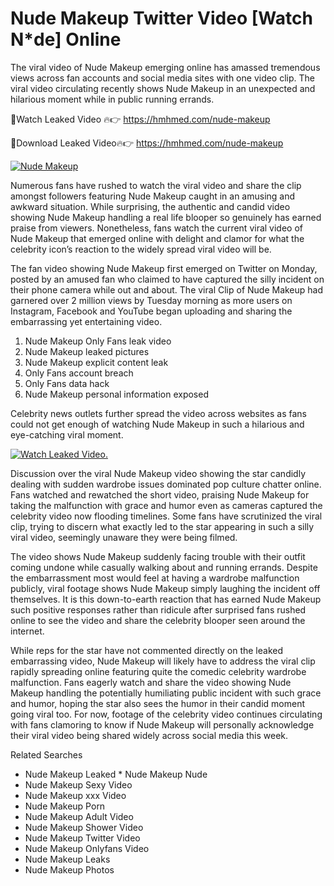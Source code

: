 ﻿# Nude Makeup Twitter Video [Watch N*de] Online

The viral video of ﻿Nude Makeup emerging online has amassed tremendous views across fan accounts and social media sites with one video clip. The viral video circulating recently shows ﻿Nude Makeup in an unexpected and hilarious moment while in public running errands. 

🔴Watch Leaked Video 🔥👉  https://hmhmed.com/nude-makeup 

🔴Download Leaked Video🔥👉  https://hmhmed.com/nude-makeup 

[![Nude Makeup](https://i.imgur.com/dJHk4Zq.gif)](https://hmhmed.com/nude-makeup)

Numerous fans have rushed to watch the viral video and share the clip amongst followers featuring ﻿Nude Makeup caught in an amusing and awkward situation. While surprising, the authentic and candid video showing ﻿Nude Makeup handling a real life blooper so genuinely has earned praise from viewers. Nonetheless, fans watch the current viral video of ﻿Nude Makeup that emerged online with delight and clamor for what the celebrity icon’s reaction to the widely spread viral video will be.

The fan video showing ﻿Nude Makeup first emerged on Twitter on Monday, posted by an amused fan who claimed to have captured the silly incident on their phone camera while out and about. The viral Clip of ﻿Nude Makeup had garnered over 2 million views by Tuesday morning as more users on Instagram, Facebook and YouTube began uploading and sharing the embarrassing yet entertaining video. 

1. ﻿Nude Makeup Only Fans leak video
2. ﻿Nude Makeup leaked pictures
3. ﻿Nude Makeup explicit content leak
4. Only Fans account breach
5. Only Fans data hack
6. ﻿Nude Makeup personal information exposed

Celebrity news outlets further spread the video across websites as fans could not get enough of watching ﻿Nude Makeup in such a hilarious and eye-catching viral moment. 

[![Watch Leaked Video.](https://miro.medium.com/v2/resize:fit:828/format:webp/1*cilzJN44JGOrTw9NJCrNHA.gif "Watch Leaked Video")](https://hmhmed.com/nude-makeup)

Discussion over the viral ﻿Nude Makeup video showing the star candidly dealing with sudden wardrobe issues dominated pop culture chatter online. Fans watched and rewatched the short video, praising ﻿Nude Makeup for taking the malfunction with grace and humor even as cameras captured the celebrity video now flooding timelines. Some fans have scrutinized the viral clip, trying to discern what exactly led to the star appearing in such a silly viral video, seemingly unaware they were being filmed.

The video shows ﻿Nude Makeup suddenly facing trouble with their outfit coming undone while casually walking about and running errands. Despite the embarrassment most would feel at having a wardrobe malfunction publicly, viral footage shows ﻿Nude Makeup simply laughing the incident off themselves. It is this down-to-earth reaction that has earned ﻿Nude Makeup such positive responses rather than ridicule after surprised fans rushed online to see the video and share the celebrity blooper seen around the internet.  

While reps for the star have not commented directly on the leaked embarrassing video, ﻿Nude Makeup will likely have to address the viral clip rapidly spreading online featuring quite the comedic celebrity wardrobe malfunction. Fans eagerly watch and share the video showing ﻿Nude Makeup handling the potentially humiliating public incident with such grace and humor, hoping the star also sees the humor in their candid moment going viral too. For now, footage of the celebrity video continues circulating with fans clamoring to know if ﻿Nude Makeup will personally acknowledge their viral video being shared widely across social media this week.

Related Searches
* ﻿Nude Makeup Leaked
﻿* Nude Makeup Nude
* ﻿Nude Makeup Sexy Video
* ﻿Nude Makeup xxx Video
* ﻿Nude Makeup Porn
* ﻿Nude Makeup Adult Video
* ﻿Nude Makeup Shower Video
* ﻿Nude Makeup Twitter Video
* ﻿Nude Makeup Onlyfans Video
* ﻿Nude Makeup Leaks
* ﻿Nude Makeup Photos